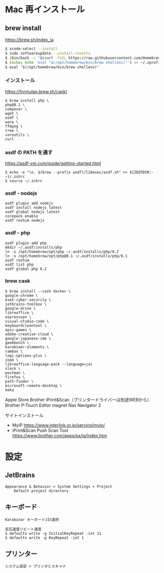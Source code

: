 # Mac 再インストール

## brew install
https://brew.sh/index_ja
```bash
$ xcode-select --install
$ sudo softwareupdate --install-rosetta
$ /bin/bash -c "$(curl -fsSL https://raw.githubusercontent.com/Homebrew/install/HEAD/install.sh)"
$ (echo; echo 'eval "$(/opt/homebrew/bin/brew shellenv)"') >> ~/.zprofile
$ eval "$(/opt/homebrew/bin/brew shellenv)"
```

### インストール
https://formulae.brew.sh/cask/
```
$ brew install php \
php@8.1 \
composer \
wget \
asdf \
warp \
ffmpeg \
tree \
coreutils \
curl
```

### asdf の PATH を通す
https://asdf-vm.com/guide/getting-started.html
```
$ echo -e "\n. $(brew --prefix asdf)/libexec/asdf.sh" >> ${ZDOTDIR:-~}/.zshrc
$ source ~/.zshrc
```

### asdf - nodejs
```
asdf plugin add nodejs
asdf install nodejs latest
asdf global nodejs latest
corepack enable
asdf reshim nodejs
```

### asdf - php
```
asdf plugin add php
mkdir ~/.asdf/installs/php
ln -s /opt/homebrew/opt/php ~/.asdf/installs/php/8.2
ln -s /opt/homebrew/opt/php@8.1 ~/.asdf/installs/php/8.1
asdf reshim
asdf list php
asdf global php 8.2
```


### brew cask
```
$ brew install --cask docker \
google-chrome \
eset-cyber-security \
jetbrains-toolbox \
google-drive \
libreoffice \
expressvpn \
visual-studio-code \
keyboardcleantool \
epic-games \
adobe-creative-cloud \
google-japanese-ime \
geekbench \
karabiner-elements \
rambox \
logi-options-plus \
zoom \
libreoffice-language-pack --language=ja\
slack \
postman \
firefox \
path-finder \
microsoft-remote-desktop \
keka
```

Apple Store
  Brother iPrint&Scan（プリンタードライバーは別途WEBから）
  Brother P-Touch Editor
  magnet
  Nas Navigator 2

サイトインストール
- MyIP
https://www.interlink.or.jp/service/myip/
- iPrint&Scan Push Scan Tool
https://www.brother.com/apps/ps/ja/index.htm


# 設定
## JetBrains
	Appearance & Behavior > System Settings > Project
		Default project directory
## キーボード
	Karabinar キーボードJIS選択

	反応速度リピート速度
	$ defaults write -g InitialKeyRepeat -int 11
	$ defaults write -g KeyRepeat -int 1

## プリンター
	システム設定 > プリンタとスキャナ
